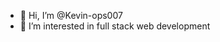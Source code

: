 - 👋 Hi, I’m @Kevin-ops007
- 👀 I’m interested in full stack web development


<!---
Kevin-ops007/Kevin-ops007 is a ✨ special ✨ repository because its `README.md` (this file) appears on your GitHub profile.
You can click the Preview link to take a look at your changes.
--->
